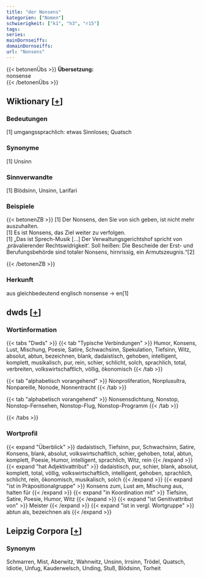```yaml
---
title: "der Nonsens"
kategorien: ["Nomen"]
schwierigkeit: ["k1", "h3", "r15"]
tags:
series:
mainDornseiffs:
domainDornseiffs:
url: "Nonsens"
---
```


{{< betonenÜbs >}}
**Übersetzung:**  
nonsense  
{{< /betonenÜbs >}}

## Wiktionary [[+](https://de.wiktionary.org/wiki/Nonsens)]

### Bedeutungen
[1] umgangssprachlich: etwas Sinnloses; Quatsch  

### Synonyme
[1] Unsinn  

### Sinnverwandte
[1] Blödsinn, Unsinn, Larifari  

### Beispiele
{{< betonenZB >}}
[1] Der Nonsens, den Sie von sich geben, ist nicht mehr auszuhalten.  
[1] Es ist Nonsens, das Ziel weiter zu verfolgen.  
[1] „Das ist Sprech-Musik […] Der Verwaltungsgerichtshof spricht von ‚prävalierender Rechtswidrigkeit‘. Soll heißen: Die Bescheide der Erst- und Berufungsbehörde sind totaler Nonsens, hirnrissig, ein Armutszeugnis.“[2]  

{{< /betonenZB >}}
### Herkunft
aus gleichbedeutend englisch nonsense → en[1]  



## dwds [[+](https://www.dwds.de/wb/Nonsens)]

### Wortinformation
{{< tabs "Dwds" >}}
{{< tab "Typische Verbindungen" >}}
Humor, Konsens, Lust, Mischung, Poesie, Satire, Schwachsinn, Spekulation, Tiefsinn, Witz, absolut, abtun, bezeichnen, blank, dadaistisch, gehoben, intelligent, komplett, musikalisch, pur, rein, schier, schlicht, solch, sprachlich, total, verbreiten, volkswirtschaftlich, völlig, ökonomisch
{{< /tab >}}

{{< tab "alphabetisch vorangehend" >}}
Nonproliferation, Nonplusultra, Nonpareille, Nonode, Nonnentracht
{{< /tab >}}

{{< tab "alphabetisch vorangehend" >}}
Nonsensdichtung, Nonstop, Nonstop-Fernsehen, Nonstop-Flug, Nonstop-Programm
{{< /tab >}}

{{< /tabs >}}

### Wortprofil
{{< expand "Überblick" >}} dadaistisch, Tiefsinn, pur, Schwachsinn, Satire, Konsens, blank, absolut, volkswirtschaftlich, schier, gehoben, total, abtun, komplett, Poesie, Humor, intelligent, sprachlich, Witz, rein {{< /expand >}}
{{< expand "hat Adjektivattribut" >}} dadaistisch, pur, schier, blank, absolut, komplett, total, völlig, volkswirtschaftlich, intelligent, gehoben, sprachlich, schlicht, rein, ökonomisch, musikalisch, solch {{< /expand >}}
{{< expand "ist in Präpositionalgruppe" >}} Konsens zum, Lust am, Mischung aus, halten für {{< /expand >}}
{{< expand "in Koordination mit" >}} Tiefsinn, Satire, Poesie, Humor, Witz {{< /expand >}}
{{< expand "ist Genitivattribut von" >}} Meister {{< /expand >}}
{{< expand "ist in vergl. Wortgruppe" >}} abtun als, bezeichnen als {{< /expand >}}

## Leipzig Corpora [[+](https://corpora.uni-leipzig.de/en/res?word=Nonsens&corpusId=deu_newscrawl-public_2018)]


### Synonym
Schmarren, Mist, Aberwitz, Wahnwitz, Unsinn, Irrsinn, Trödel, Quatsch, Idiotie, Unfug, Kauderwelsch, Unding, Stuß, Blödsinn, Torheit

